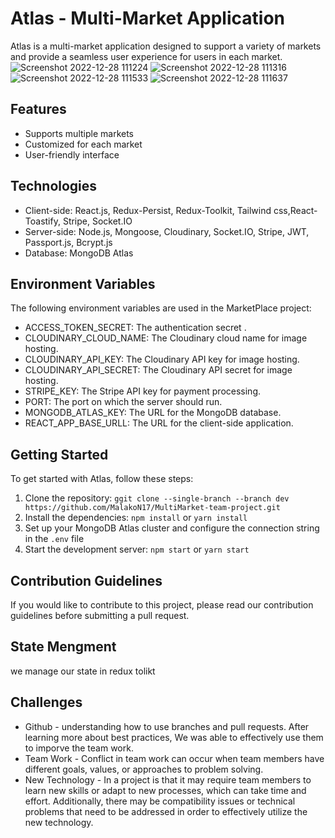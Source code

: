 # Atlas - Multi-Market Application
Atlas is a multi-market application designed to support a variety of markets and provide a seamless user experience for users in each market.
</br>
![Screenshot 2022-12-28 111224](https://user-images.githubusercontent.com/105584146/209788404-74e8d826-ae07-405c-8959-e9f29c247a11.png)
![Screenshot 2022-12-28 111316](https://user-images.githubusercontent.com/105584146/209788446-39dd037a-eb27-4521-b1d4-5d40dbc8727b.png)
![Screenshot 2022-12-28 111533](https://user-images.githubusercontent.com/105584146/209788612-39e8002a-6eb5-4435-9106-58039a6b9b44.png)
![Screenshot 2022-12-28 111637](https://user-images.githubusercontent.com/105584146/209788740-6171746a-ab71-4661-ab59-ff8bce570077.png)

## Features
- Supports multiple markets
- Customized for each market
- User-friendly interface
## Technologies
- Client-side: React.js, Redux-Persist, Redux-Toolkit, Tailwind css,React-Toastify, Stripe, Socket.IO
- Server-side: Node.js, Mongoose, Cloudinary, Socket.IO, Stripe, JWT, Passport.js, Bcrypt.js
- Database: MongoDB Atlas
## Environment Variables
The following environment variables are used in the MarketPlace project:
- ACCESS_TOKEN_SECRET: The authentication secret .
- CLOUDINARY_CLOUD_NAME: The Cloudinary cloud name for image hosting.
- CLOUDINARY_API_KEY: The Cloudinary API key for image hosting.
- CLOUDINARY_API_SECRET: The Cloudinary API secret for image hosting.
- STRIPE_KEY: The Stripe API key for payment processing.
- PORT: The port on which the server should run.
- MONGODB_ATLAS_KEY: The URL for the MongoDB database.
- REACT_APP_BASE_URLL: The URL for the client-side application.
## Getting Started
To get started with Atlas, follow these steps:
1. Clone the repository: `ggit clone --single-branch --branch dev https://github.com/MalakoN17/MultiMarket-team-project.git`
2. Install the dependencies: `npm install` or `yarn install`
3. Set up your MongoDB Atlas cluster and configure the connection string in the `.env` file
4. Start the development server: `npm start` or `yarn start`
## Contribution Guidelines
If you would like to contribute to this project, please read our contribution guidelines before submitting a pull request.
## State Mengment 
we manage our state in redux tolikt 
## Challenges
- Github - understanding how to use branches and pull requests. After learning more about best practices, We was able to effectively use them to imporve the team work.
- Team Work - Conflict in team work can occur when team members have different goals, values, or approaches to problem solving.
- New Technology - In a project is that it may require team members to learn new skills or adapt to new processes, which can take time and effort. Additionally, there may be compatibility issues or technical problems that need to be addressed in order to effectively utilize the new technology.
